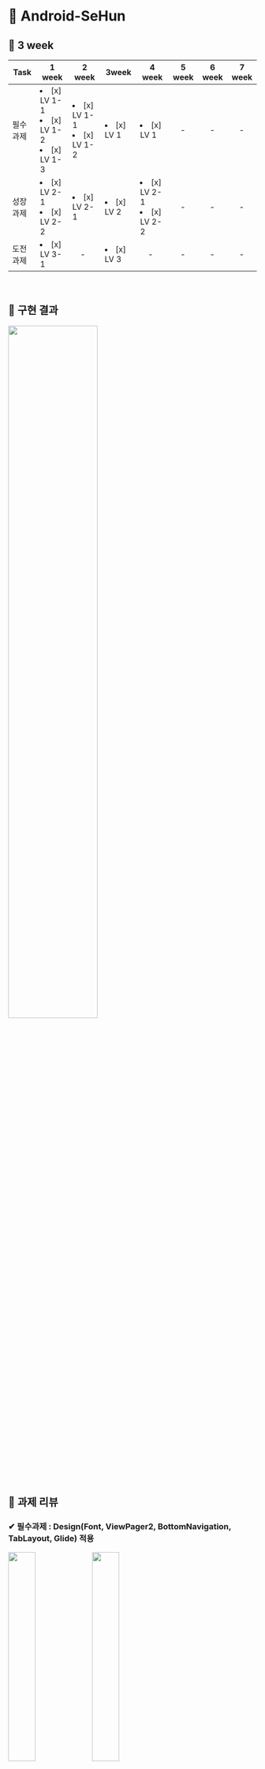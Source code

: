 # &#128154; Android-SeHun

## &#128204; 3 week

| Task           |1 week|2 week|3week|4 week|5 week|6 week|7 week|
|----------------|---------------|---------------|----------------|-----------|-----------|-----------|-----------|
| 필수 과제 | <li> [x] LV 1-1</li><li> [x] LV 1-2</li><li> [x] LV 1-3 | <li> [x] LV 1-1</li><li> [x] LV 1-2</li> |<li> [x] LV 1</li> |<li> [x] LV 1</li> |　-|　-|　-|
| 성장 과제 | <li> [x] LV 2-1</li><li> [x] LV 2-2 | <li> [x] LV 2-1 |<li> [x] LV 2</li> | <li> [x] LV 2-1</li><li> [x] LV 2-2 |　-|　-|　-|
| 도전 과제 | <li> [x] LV 3-1</li> |　-|<li> [x] LV 3</li> |　-|　-|　-|　-|

<br/>

## &#128204; 구현 결과

<img src="" width="60%">
<br>

## &#128204; 과제 리뷰

### &#10004; 필수과제 : Design(Font, ViewPager2, BottomNavigation, TabLayout, Glide) 적용

<img src="https://user-images.githubusercontent.com/81347125/169509966-1c8e9a33-f2db-44c9-b555-508f534a753e.png" width = "33%"> <img src="https://user-images.githubusercontent.com/81347125/169509963-7a23c8f1-7c9a-4dfc-9ab5-84d6b5da5cc6.png" width = "33%"> <img src="https://user-images.githubusercontent.com/81347125/169509955-a86d1753-9410-413a-881c-56499b80073e.png" width="33%">
<br>


#### 1. Font 적용

> 추후 textAppearance로 수정하기 위해, 따로 fontfamily를 만들지 않고, 바로 적용시킴

 ``` kotlin
  android:fontFamily="@font/notosanskr_bold"
 ```

#### 2. ViewPager2 및 BottomNavigation 구현

> 1. res에 menu타입 리소스 파일 생성 및 item 추가

 ``` kotlin
<?xml version="1.0" encoding="utf-8"?>
<menu xmlns:android="http://schemas.android.com/apk/res/android">

    <item
        android:id="@+id/menu_profile"
        android:icon="@drawable/ic_union"
        android:title="@string/menu_profile" />
        ...
</menu>
 ```

> 2. HomeActivity에 ViewPager2 및 BottomNavi 배치

 ``` kotlin
<?xml version="1.0" encoding="utf-8"?>
<androidx.constraintlayout.widget.ConstraintLayout xmlns:android="http://schemas.android.com/apk/res/android"
   ... >

    <androidx.viewpager2.widget.ViewPager2
        android:id="@+id/vp_home_viewpager2"
        android:layout_width="match_parent"
        android:layout_height="0dp"
        ... />


    <com.google.android.material.bottomnavigation.BottomNavigationView
        android:id="@+id/bnv_home"
        android:layout_width="match_parent"
        android:layout_height="wrap_content"
        android:background="@color/sopt_white"
        app:itemIconTint="@color/selector_menu_color"
        app:itemRippleColor="@color/sopt_main_purple"
        app:itemTextColor="@color/selector_menu_color"
        app:layout_constraintBottom_toBottomOf="parent"
        app:menu="@menu/menu_home" />

</androidx.constraintlayout.widget.ConstraintLayout>
 ```

> 3. ViewPagerAdapter 구현

 ``` kotlin
class ViewPagerAdapter(fragmentActivity: FragmentActivity) :
    FragmentStateAdapter(fragmentActivity) {
    val fragments = mutableListOf<Fragment>()

    override fun getItemCount(): Int = fragments.size

    override fun createFragment(position: Int): Fragment = fragments[position]
}
 ```

 > 4. ViewPagerAdapter 및 BottomNavi 연동

 ``` kotlin
 private lateinit var viewPagerAdapter: ViewPagerAdapter

 private fun initAdapter() {
    val fragmentList = listOf(ProfileFragment(), HomeFragment(), CameraFragment())
    viewPagerAdapter = ViewPagerAdapter(this)
    viewPagerAdapter.fragments.addAll(fragmentList)

    binding.vpHomeViewpager2.adapter = viewPagerAdapter
}

    private fun initBottomNavi() {
    with(binding) {
        vpHomeViewpager2.registerOnPageChangeCallback(object :
            ViewPager2.OnPageChangeCallback() {
            override fun onPageSelected(position: Int) {
                bnvHome.menu.getItem(position).isChecked = true
            }
        })

        bnvHome.setOnItemSelectedListener { // BottomNavi는 setOnItemSelectedListener 메소드 이용
            when (it.itemId) {
                R.id.menu_profile -> {
                    vpHomeViewpager2.currentItem = FIRST_FRAGMENT
                    return@setOnItemSelectedListener true
                }
                R.id.menu_home -> {
                    vpHomeViewpager2.currentItem = SECOND_FRAGMENT
                    return@setOnItemSelectedListener true
                }
                else -> {
                    vpHomeViewpager2.currentItem = THIRD_FRAGMENT
                    return@setOnItemSelectedListener true
                }
            }
        }
    }
}

companion object {
    const val FIRST_FRAGMENT = 0
    const val SECOND_FRAGMENT = 1
    const val THIRD_FRAGMENT = 2
}
 ```

 #### 3. TabLayout 구현

 > 1. HomeFragment에 TabLayout 배치 및 구성 요소 디자인

 ``` kotlin
<com.google.android.material.tabs.TabLayout
        android:id="@+id/tl_homefragment_follow"
        android:layout_width="match_parent"
        android:layout_height="wrap_content"
        android:layout_marginTop="23dp"
        app:layout_constraintTop_toBottomOf="@+id/tv_homefragment_github"
        app:tabIndicatorColor="@color/sopt_main_purple"
        app:tabRippleColor="@color/sopt_main_purple"
        app:tabSelectedTextColor="@color/sopt_main_purple"
        app:tabTextAppearance="@style/tab_text"
        app:tabTextColor="@color/gray">
        ...
    </com.google.android.material.tabs.TabLayout>
 ```

 > 2. TabLayout과 연동할 ViewPagerAdapter 구현

 ``` kotlin
class TabViewPagerAdapter(fragment: Fragment) :
    FragmentStateAdapter(fragment) {
    val fragments = mutableListOf<Fragment>()

    override fun getItemCount(): Int = fragments.size

    override fun createFragment(position: Int): Fragment = fragments[position]
}
 ```

 > 3. ViewPagerAdapter 및 TabLayout 연동

 ``` kotlin
 private lateinit var tabViewPagerAdapter: TabViewPagerAdapter

 private fun initAdapter() {
    val fragmentList = listOf(FollowFragment(), FollowingFragment())

    tabViewPagerAdapter = TabViewPagerAdapter(this)
    tabViewPagerAdapter.fragments.addAll(fragmentList)

    binding.vpHomefragmentViewpager2.adapter = tabViewPagerAdapter
    }

private fun initTabLayout() {
    val tabLabel = listOf("팔로잉", "팔로워")

    TabLayoutMediator(
        binding.tlHomefragmentFollow,
        binding.vpHomefragmentViewpager2
    ) { tab, position ->
        tab.text = tabLabel[position]
    }.attach()
    }
 ```

 #### 4. 프로필 사진 Glide 처리하기

 > 1. BuildGradle 수정

 ``` kotlin
 //glide
 implementation 'com.github.bumptech.glide:glide:4.13.0'
 annotationProcessor 'com.github.bumptech.glide:compiler:4.13.0'
 ```

 > 2. BindingAdapter에 Glide함수 추가

 ``` kotlin
@JvmStatic
@BindingAdapter("imgGlide")
fun setGlideImage(imageview: ImageView, image: Int) {
    Glide.with(imageview.context)
        .load(image)
        .circleCrop()
        .into(imageview)
}
 ```

 > 3. 필요한 레이아웃에서 적용

 ``` kotlin
 app:imgGlide="@{home.resid}"
}
 ```

 > 4. Glide된 이미지 테두리 만들기(약간 야매..)

 ``` kotlin
 android:background="@drawable/circle_profile_border_2dp"
 android:padding="2dp"
 ```
---

### &#10004; 성장과제 : ViewPager2 중첩 스크롤 문제 해결하기

<img src="https://user-images.githubusercontent.com/81347125/169517178-f402fe4f-44ef-4c05-95e5-d33ce2940aa8.png" width = "40%">
<br>

#### 1. 방향이 동일한 ViewPager2 객체 내의 스크롤 뷰를 지원하기 위해 ViewPager2 객체의 requestDisallowInterceptTouchEvent()를 호출

> 1. [NestedScrollableHost](https://github.com/macbook-plz-30th-THE-SOPT-android-team4/SeHun/blob/main/app/src/main/java/com/example/sehun/util/NestedScrollableHost.kt) 추가

> 2. 필요한 자식 ViewPager2에 아래와 같이 추가

 ``` kotlin
 <com.example.sehun.util.NestedScrollableHost
        android:layout_width="match_parent"
        android:layout_height="0dp"
        ...>

        <androidx.viewpager2.widget.ViewPager2
           ... />

  </com.example.sehun.util.NestedScrollableHost>
 ```

> 부모와 자식이 ScrollView가 되는 상황이라면, 부모.requestDisallowInterceptTouchEvent(true)를 통해 부모에게 TouchEvent를 빼앗기지 않도록 하는 메소드임

> NestedScrolableHost 레이아웃은 스크롤이 가능한 하나의 자식만 가질 수 있음

---

### &#10004; 도전과제 : 갤러리에서 이미지 호출하기

<img src="https://user-images.githubusercontent.com/81347125/169519541-3d3352d1-8600-4d31-8c50-7566498d00bc.png" width = "40%">
<br>

> 1. Manifest에 권한 추가

 ``` kotlin
<!--갤러리 권한-->
<uses-permission android:name="android.permission.READ_EXTERNAL_STORAGE" />
<!--카메라 권한-->
<uses-permission android:name="android.permission.CAMERA" />
 ```

 > 2. CameraFragment에 intent를 이용한 갤러리 접근 관련 메소드 추가

 ``` kotlin
val requestPermissionLauncher =
    registerForActivityResult(ActivityResultContracts.RequestPermission()) { result: Boolean ->
        if (result) {
            requireContext().shortToast("권한요청이 승인되었습니다.")
            selectImage()
        } else
            requireContext().shortToast("권한요청이 거절되었습니다.")
    }

private fun aboutPermission() {
    if (ContextCompat.checkSelfPermission(
            requireContext(),
            Manifest.permission.READ_EXTERNAL_STORAGE
        ) == PackageManager.PERMISSION_GRANTED
    ) {
        requireContext().shortToast("권한이 이미 있습니다.")
        selectImage()
    } else if (ContextCompat.checkSelfPermission(
            requireContext(),
            Manifest.permission.READ_EXTERNAL_STORAGE
        ) == PackageManager.PERMISSION_DENIED
    ) {
        requireContext().shortToast("권한이 없습니다.")
        requestPermissionLauncher.launch(Manifest.permission.READ_EXTERNAL_STORAGE)
    }
}
 ```

 > 3. 이미지를 uri형식으로 받고, Glide 처리 후 띄워주기

 ``` kotlin
val getContent =
    registerForActivityResult(ActivityResultContracts.GetContent()) { uri: Uri? ->
        context?.let {
            Glide.with(it)
                .load(uri)
                .circleCrop()
                .into(binding.ivCameraSelectedimage)
        }
    }

private fun selectImage() {

    getContent.launch("image/*")
}
 ```

---

## &#128204; 추가자료

#### 1. Glide 더 [알아보기](https://s2ehun.tistory.com/)

#### 2. ViewPager2 중첩 스크롤 문제 더 [알아보기](https://s2ehun.tistory.com/)
